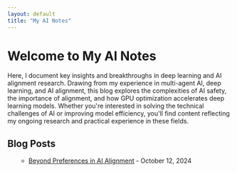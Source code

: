 ```yaml
---
layout: default
title: "My AI Notes"
---
```


# Welcome to My AI Notes

Here, I document key insights and breakthroughs in deep learning and AI alignment research. Drawing from my experience in multi-agent AI, deep learning, and AI alignment, this blog explores the complexities of AI safety, the importance of alignment, and how GPU optimization accelerates deep learning models. Whether you're interested in solving the technical challenges of AI or improving model efficiency, you'll find content reflecting my ongoing research and practical experience in these fields.

## Blog Posts

<ul>

<ul>
  <li><a href="https://sprasadhpy.github.io/myAInotes/sample.html">Beyond Preferences in AI Alignment</a> - October 12, 2024</a></li>
</ul>

</ul>


